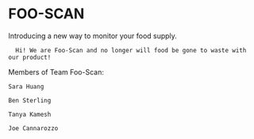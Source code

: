 # FOO-SCAN

Introducing a new way to monitor your food supply.


      Hi! We are Foo-Scan and no longer will food be gone to waste with our product! 




  Members of Team Foo-Scan:



    Sara Huang

    Ben Sterling

    Tanya Kamesh

    Joe Cannarozzo

